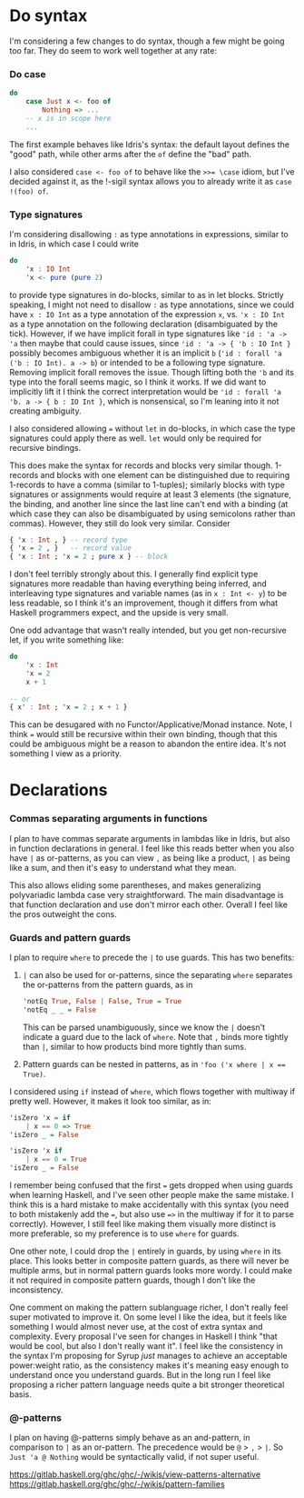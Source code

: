 # Do syntax

I'm considering a few changes to do syntax, though a few might be going too far. They do seem to work well together at any rate:

### Do case

```haskell
do
    case Just x <- foo of
        Nothing => ...
    -- x is in scope here
    ...
```

The first example behaves like Idris's syntax: the default layout defines the "good" path, while other arms after the `of` define the "bad" path.

I also considered `case <- foo of` to behave like the `>>= \case` idiom, but I've decided against it, as the !-sigil syntax allows you to already write it as `case !(foo) of`. 

### Type signatures

I'm considering disallowing `:` as type annotations in expressions, similar to in Idris, in which case I could write

```haskell
do
    'x : IO Int
    'x <- pure (pure 2)
```

to provide type signatures in do-blocks, similar to as in let blocks. Strictly speaking, I might not need to disallow `:` as type annotations, since we could have `x : IO Int` as a type annotation of the expression `x`, vs. `'x : IO Int` as a type annotation on the following declaration (disambiguated by the tick). However, if we have implicit forall in type signatures like `'id : 'a -> 'a` then maybe that could cause issues, since `'id : 'a -> { 'b : IO Int }` possibly becomes ambiguous whether it is an implicit `b` (`'id : forall 'a ('b : IO Int). a -> b`) or intended to be a following type signature. Removing implicit forall removes the issue. Though lifting both the `'b` and its type into the forall seems magic, so I think it works. If we did want to implicitly lift it I think the correct interpretation would be `'id : forall 'a 'b. a -> { b : IO Int }`, which is nonsensical, so I'm leaning into it not creating ambiguity.

I also considered allowing `=` without `let` in do-blocks, in which case the type signatures could apply there as well. `let` would only be required for recursive bindings.

This does make the syntax for records and blocks very similar though. 1-records and blocks with one element can be distinguished due to requiring 1-records to have a comma (similar to 1-tuples); similarly blocks with type signatures or assignments would require at least 3 elements (the signature, the binding, and another line since the last line can't end with a binding (at which case they can also be disambiguated by using semicolons rather than commas). However, they still do look very similar. Consider

```haskell
{ 'x : Int , } -- record type
{ 'x = 2 , }   -- record value
{ 'x : Int ; 'x = 2 ; pure x } -- block
```

I don't feel terribly strongly about this. I generally find explicit type signatures more readable than having everything being inferred, and interleaving type signatures and variable names (as in `x : Int <- y`) to be less readable, so I think it's an improvement, though it differs from what Haskell programmers expect, and the upside is very small.

One odd advantage that wasn't really intended, but you get non-recursive let, if you write something like:

```haskell
do
    'x : Int
    'x = 2
    x + 1
    
-- or
{ x' : Int ; 'x = 2 ; x + 1 }
```

This can be desugared with no Functor/Applicative/Monad instance. Note, I think `=` would still be recursive within their own binding, though that this could be ambiguous might be a reason to abandon the entire idea. It's not something I view as a priority.

# Declarations

### Commas separating arguments in functions

I plan to have commas separate arguments in lambdas like in Idris, but also in function declarations in general. I feel like this reads better when you also have `|` as or-patterns, as you can view `,` as being like a product, `|` as being like a sum, and then it's easy to understand what they mean.

This also allows eliding some parentheses, and makes generalizing polyvariadic lambda case very straightforward. The main disadvantage is that function declaration and use don't mirror each other. Overall I feel like the pros outweight the cons.

### Guards and pattern guards

I plan to require `where` to precede the `|` to use guards. This has two benefits:

1. `|` can also be used for or-patterns, since the separating `where` separates the or-patterns from the pattern guards, as in
    
    ```haskell
    'notEq True, False | False, True = True
    'notEq _ _ = False
    ```
    
    This can be parsed unambiguously, since we know the `|` doesn't indicate a guard due to the lack of `where`. Note that `,` binds more tightly than `|`, similar to how products bind more tightly than sums.
    
2. Pattern guards can be nested in patterns, as in `'foo ('x where | x == True)`.

I considered using `if` instead of `where`, which flows together with multiway if pretty well. However, it makes it look too similar, as in:

```haskell
'isZero 'x = if
    | x == 0 => True
'isZero _ = False

'isZero 'x if
    | x == 0 = True
'isZero _ = False
```

I remember being confused that the first `=` gets dropped when using guards when learning Haskell, and I've seen other people make the same mistake. I think this is a hard mistake to make accidentally with this syntax (you need to both mistakenly add the `=`, but also use `=>` in the multiway if for it to parse correctly). However, I still feel like making them visually more distinct is more preferable, so my preference is to use `where` for guards.

One other note, I could drop the `|` entirely in guards, by using `where` in its place. This looks better in composite pattern guards, as there will never be multiple arms, but in normal pattern guards looks more wordy. I could make it not required in composite pattern guards, though I don't like the inconsistency.

One comment on making the pattern sublanguage richer, I don't really feel super motivated to improve it. On some level I like the idea, but it feels like something I would almost never use, at the cost of extra syntax and complexity. Every proposal I've seen for changes in Haskell I think "that would be cool, but also I don't really want it". I feel like the consistency in the syntax I'm proposing for Syrup *just* manages to achieve an acceptable power:weight ratio, as the consistency makes it's meaning easy enough to understand once you understand guards. But in the long run I feel like proposing a richer pattern language needs quite a bit stronger theoretical basis.

### @-patterns

I plan on having @-patterns simply behave as an and-pattern, in comparison to `|` as an or-pattern. The precedence would be `@` > `,` > `|`. So `Just 'a @ Nothing` would be syntactically valid, if not super useful.

https://gitlab.haskell.org/ghc/ghc/-/wikis/view-patterns-alternative
https://gitlab.haskell.org/ghc/ghc/-/wikis/pattern-families
